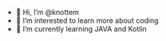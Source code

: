 - 👋 Hi, I’m @knottem
- 👀 I’m interested to learn more about coding
- 🌱 I’m currently learning JAVA and Kotlin

<!---
knottem/knottem is a ✨ special ✨ repository because its `README.md` (this file) appears on your GitHub profile.
You can click the Preview link to take a look at your changes.
--->
